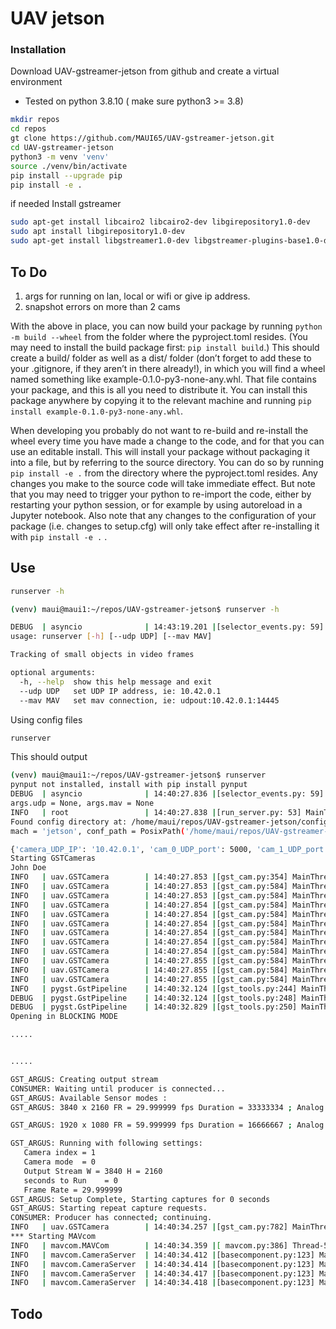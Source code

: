 # UAV jetson


### Installation
Download UAV-gstreamer-jetson from github and create a virtual environment
- Tested on python 3.8.10  ( make sure python3 >= 3.8)

``` sh
mkdir repos
cd repos
gt clone https://github.com/MAUI65/UAV-gstreamer-jetson.git
cd UAV-gstreamer-jetson
python3 -m venv 'venv'
source ./venv/bin/activate
pip install --upgrade pip
pip install -e .
```

if needed Install gstreamer

``` sh
sudo apt-get install libcairo2 libcairo2-dev libgirepository1.0-dev
sudo apt install libgirepository1.0-dev
sudo apt-get install libgstreamer1.0-dev libgstreamer-plugins-base1.0-dev libgstreamer-plugins-bad1.0-dev gstreamer1.0-plugins-base gstreamer1.0-plugins-good gstreamer1.0-plugins-bad gstreamer1.0-plugins-ugly gstreamer1.0-libav gstreamer1.0-tools gstreamer1.0-x gstreamer1.0-alsa gstreamer1.0-gl gstreamer1.0-gtk3 gstreamer1.0-qt5 gstreamer1.0-pulseaudio
```

## To Do
1. args for running on lan, local or wifi or give ip address.
2. snapshot errors on more than 2 cams


With the above in place, you can now build your package by running `python -m build --wheel` from the folder where the pyproject.toml resides. (You may need to install the build package first: `pip install build`.) This should create a build/ folder as well as a dist/ folder (don’t forget to add these to your .gitignore, if they aren’t in there already!), in which you will find a wheel named something like example-0.1.0-py3-none-any.whl. That file contains your package, and this is all you need to distribute it. You can install this package anywhere by copying it to the relevant machine and running `pip install example-0.1.0-py3-none-any.whl`.

When developing you probably do not want to re-build and re-install the wheel every time you have made a change to the code, and for that you can use an editable install. This will install your package without packaging it into a file, but by referring to the source directory. You can do so by running `pip install -e .` from the directory where the pyproject.toml resides. Any changes you make to the source code will take immediate effect. But note that you may need to trigger your python to re-import the code, either by restarting your python session, or for example by using autoreload in a Jupyter notebook. Also note that any changes to the configuration of your package (i.e. changes to setup.cfg) will only take effect after re-installing it with `pip install -e .` .

## Use
``` sh
runserver -h

(venv) maui@maui1:~/repos/UAV-gstreamer-jetson$ runserver -h

DEBUG  | asyncio              | 14:43:19.201 |[selector_events.py: 59] MainThread | Using selector: EpollSelector
usage: runserver [-h] [--udp UDP] [--mav MAV]

Tracking of small objects in video frames

optional arguments:
  -h, --help  show this help message and exit
  --udp UDP   set UDP IP address, ie: 10.42.0.1
  --mav MAV   set mav connection, ie: udpout:10.42.0.1:14445
```

Using config files


``` sh
runserver
```

This should output

``` sh
(venv) maui@maui1:~/repos/UAV-gstreamer-jetson$ runserver 
pynput not installed, install with pip install pynput
DEBUG  | asyncio              | 14:40:27.836 |[selector_events.py: 59] MainThread | Using selector: EpollSelector
args.udp = None, args.mav = None
INFO   | root                 | 14:40:27.838 |[run_server.py: 53] MainThread | boot_time_str = boot_time_str = '2024-05-15|14:40:27'
Found config directory at: /home/maui/repos/UAV-gstreamer-jetson/config
mach = 'jetson', conf_path = PosixPath('/home/maui/repos/UAV-gstreamer-jetson/config') mav_connection = 'udpout:10.42.0.1:14445' udp_ip = '10.42.0.1' 

{'camera_UDP_IP': '10.42.0.1', 'cam_0_UDP_port': 5000, 'cam_1_UDP_port': 5001, 'cam_2_UDP_port': 5002, 'cam_3_UDP_port': 5003, 'cam_0_flip_method': 2, 'cam_1_flip_method': 0, 'cam_2_flip_method': 2, 'cam_3_flip_method': 2, 'cam_0_pylon_id': 40407095, 'cam_1_pylon_id': 40407090, 'cam_10_UDP_port': 5010, 'UDP_bitrate': 5000000, 'usb_mount_command': '', 'image_save_path': 'snapshots', 'basler_raw_width': 3840, 'basler_raw_height': 2160, 'basler_raw_fps': 6, 'basler_stream_width': 1920, 'basler_stream_height': 1080, 'basler_stream_fps': 6, 'basler_snapshot_width': 3840, 'basler_snapshot_height': 2160, 'basler_snapshot_fps': 3, 'rpi_raw_width': 3840, 'rpi_raw_height': 2160, 'rpi_raw_fps': 6, 'rpi_stream_width': 1920, 'rpi_stream_height': 1080, 'rpi_stream_fps': 6, 'rpi_snapshot_width': 3840, 'rpi_snapshot_height': 2160, 'rpi_snapshot_fps': 3, 'mavlink': {'connection': 'udpout:10.42.0.1:14445'}}
Starting GSTCameras
John Doe                        
INFO   | uav.GSTCamera        | 14:40:27.853 |[gst_cam.py:354] MainThread | GSTCamera Started
INFO   | uav.GSTCamera        | 14:40:27.853 |[gst_cam.py:584] MainThread | Setting cam_0_flip_method = 2
INFO   | uav.GSTCamera        | 14:40:27.853 |[gst_cam.py:584] MainThread | Setting cam_0_pylon_id = 40407095
INFO   | uav.GSTCamera        | 14:40:27.854 |[gst_cam.py:584] MainThread | Setting basler_raw_width = 3840
INFO   | uav.GSTCamera        | 14:40:27.854 |[gst_cam.py:584] MainThread | Setting basler_raw_height = 2160
INFO   | uav.GSTCamera        | 14:40:27.854 |[gst_cam.py:584] MainThread | Setting basler_raw_fps = 6
INFO   | uav.GSTCamera        | 14:40:27.854 |[gst_cam.py:584] MainThread | Setting camera_UDP_IP = 10.42.0.1
INFO   | uav.GSTCamera        | 14:40:27.854 |[gst_cam.py:584] MainThread | Setting cam_0_UDP_port = 5000
INFO   | uav.GSTCamera        | 14:40:27.854 |[gst_cam.py:584] MainThread | Setting UDP_bitrate = 5000000
INFO   | uav.GSTCamera        | 14:40:27.855 |[gst_cam.py:584] MainThread | Setting basler_stream_width = 1920
INFO   | uav.GSTCamera        | 14:40:27.855 |[gst_cam.py:584] MainThread | Setting basler_stream_height = 1080
INFO   | uav.GSTCamera        | 14:40:27.855 |[gst_cam.py:584] MainThread | Setting basler_stream_fps = 6
INFO   | pygst.GstPipeline    | 14:40:32.124 |[gst_tools.py:244] MainThread | Starting GstPipeline: pylonsrc device-serial-number="40407095" ! video/x-raw, width=3840, height=2160, format=YUY2, framerate=6/1 ! nvvidconv flip-method=2 ! interpipesink name=cam_0 
DEBUG  | pygst.GstPipeline    | 14:40:32.124 |[gst_tools.py:248] MainThread | GstPipeline Setting pipeline state to PLAYING ... 
DEBUG  | pygst.GstPipeline    | 14:40:32.829 |[gst_tools.py:250] MainThread | GstPipeline Pipeline state set to PLAYING 
Opening in BLOCKING MODE 

.....


.....

GST_ARGUS: Creating output stream
CONSUMER: Waiting until producer is connected...
GST_ARGUS: Available Sensor modes :
GST_ARGUS: 3840 x 2160 FR = 29.999999 fps Duration = 33333334 ; Analog Gain range min 1.000000, max 22.250000; Exposure Range min 13000, max 683709000;

GST_ARGUS: 1920 x 1080 FR = 59.999999 fps Duration = 16666667 ; Analog Gain range min 1.000000, max 22.250000; Exposure Range min 13000, max 683709000;

GST_ARGUS: Running with following settings:
   Camera index = 1 
   Camera mode  = 0 
   Output Stream W = 3840 H = 2160 
   seconds to Run    = 0 
   Frame Rate = 29.999999 
GST_ARGUS: Setup Complete, Starting captures for 0 seconds
GST_ARGUS: Starting repeat capture requests.
CONSUMER: Producer has connected; continuing.
INFO   | uav.GSTCamera        | 14:40:34.257 |[gst_cam.py:782] MainThread | Video streaming "gstreamer_udpsink" stopped (paused) on port 5003
*** Starting MAVcom
INFO   | mavcom.MAVCom        | 14:40:34.359 |[ mavcom.py:386] Thread-5 | MAVLink Mav2: True, source_system: 222
INFO   | mavcom.CameraServer  | 14:40:34.412 |[basecomponent.py:123] MainThread | Component Started self.source_component = 100, self.mav_type = 30, self.source_system = 222
INFO   | mavcom.CameraServer  | 14:40:34.414 |[basecomponent.py:123] MainThread | Component Started self.source_component = 101, self.mav_type = 30, self.source_system = 222
INFO   | mavcom.CameraServer  | 14:40:34.417 |[basecomponent.py:123] MainThread | Component Started self.source_component = 102, self.mav_type = 30, self.source_system = 222
INFO   | mavcom.CameraServer  | 14:40:34.418 |[basecomponent.py:123] MainThread | Component Started self.source_component = 103, self.mav_type = 30, self.source_system = 222
```


## Todo
